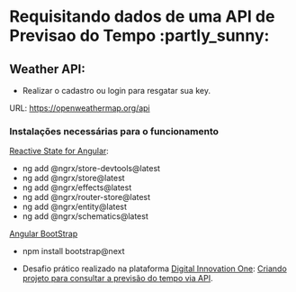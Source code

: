 <h1>Requisitando dados de uma API de Previsao do Tempo :partly_sunny:</h1>


<h2>Weather API:</h2>

- Realizar o cadastro ou login para resgatar sua key.

URL: https://openweathermap.org/api

<h3>Instalações necessárias para o funcionamento</h3>

[Reactive State for Angular](https://ngrx.io/guide/store "Reactive State for Angular"):


- ng add @ngrx/store-devtools@latest
- ng add @ngrx/store@latest
- ng add @ngrx/effects@latest
- ng add @ngrx/router-store@latest
- ng add @ngrx/entity@latest
- ng add @ngrx/schematics@latest

 
[Angular BootStrap](https://getbootstrap.com/docs/5.0/getting-started/download/ "Angular BootStrap")
 
- npm install bootstrap@next


- Desafio prático realizado na plataforma [Digital Innovation One](https://web.digitalinnovation.one/home "Digital Innovation One"): [Criando projeto para consultar a previsão do tempo via API](https://web.digitalinnovation.one/project/criando-projeto-para-consultar-a-previsao-do-tempo-via-api/learning/b3006cd0-6980-4dda-9760-7ff00e1ae134?back=/track/everis-fullstack-developer&bootcamp_id=4783a045-fcd6-4074-b5b7-4e85cab84888).

